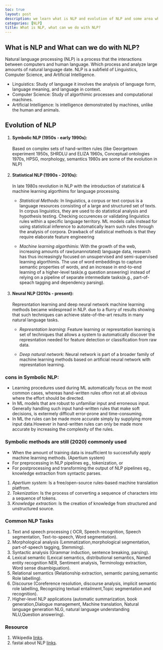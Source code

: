 ```yaml
---
toc: true
layout: post
description: we learn what is NLP and evolution of NLP and some area where you can use NLP.
categories: [NLP]
title: What is NLP, what can we do with NLP?
---
```

## What is NLP and What can we do with NLP?
Natural language processing (NLP) is a process that the interactions between computers and human language. Which process and analyze large amounts of natural language date. NLP  is a subfield of Linguistics, Computer Science, and Artificial Intelligence.

- Linguistics: Study of language it involves the analysis of language form, language meaning, and language in context.
- Computer Science: Study of algorthimic processes and computational machines.
- Artificial Intelligence: Is intelligence demonstrated by machines, unlike the human and animals.
 
## Evolution of NLP
1. #### Symbolic NLP (1950s - early 1990s):
    Based on complex sets of hand-written rules (like Georgetown experiment 1950s, SHRDLU and ELIZA 1960s, Conceptual ontologies 1970s, HPSG, morphology, semantics 1980s are some of the evolution in NLP)

2. #### Statistical NLP (1990s - 2010s):
    In late 1980s revolution in NLP with the introduction of statistical & machine learning algorthims for language processing.
    
    - *Statistical Methods*:
    In linguistics, a corpus or text corpus is a language resources consisting of a large and structured set of texts. In corpus linguistics, they are used to do statistical analysis and hypothesis testing. Checking occurences or validating linguistics rules within a specific language territory. ML models calls instead for using statistical inference to automatically learn such rules through the analysis of corpora. Drawback of statistical methods is that they require elaborate feature engineering
    
    - *Machine learning algorthimis*:
    With the growth of the web, increasing amounts of raw(unannotated) language data, research has thus increasingly focused on unsupervised and semi-supervised learning algorthimis. The use of word embeddings to capture semantic properties of words, and an increase in end-to-end learning of a higher-level task(e.g question answering) instead of relying on a pipeline of separate intermediate tasks(e.g., part-of-speach tagging and dependency parsing).    
    
3. #### Neural NLP (2010s - present):
    Represntation learning and deep neural network machine learning methods became widespread in NLP. due to a flurry of results showing that such techniques can achieve state-of-the-art results in many natural language tasks.
    
    - *Represntation learning*:
    Feature learning or represntation learning is set of techniques that allows a system to automatically discover the represntation needed for feature detection or classification from raw data.
    
    - *Deep natural network*:
    Neural network is part of a broader family of machine learning methods based on artificial neural network with represntation learning.

### cons in Symbolic NLP:
   - Learning procedures used during ML automatically focus on the most common cases, whereas hand-written rules ofton not at all obvious where the effort should be directed.
   - In ML models that are robust to unfamiliar input and erroneous input. Generally handling such input hand-written rules that make soft decisions, is extermely difficult error-prone and time-consuming.
   - In ML the rules can be made more accurate simply by supplying more input data.However in hand-written rules can only be made more accurate by increasing the complexity of the rules.

### Symbolic methods are still (2020) commonly used
   - When the amount of training data is insufficient to successfully apply machine learning methods. (Apertium system)
   - For preprocessing in NLP pipelines eg., tokenization, or
   - For postprocessing and transforming the output of NLP pipelines eg., knowledge extraction from syntactic parses.
   
   1. *Apertium system*: Is a free/open-source rules-based machine translation platfrom.
   2. *Tokenization*: Is the process of converting a sequence of characters into a sequence of tokens.
   3. *Knowledge extraction*: Is the creation of knowledge from structured and unstructured source.

### Common NLP Tasks
   1. Text and speech processing ( OCR, Speech recognition, Speech segmentation, Text-to-speech, Word segmentation).
   2. Morphological analysis (Lemmatization,morphological segmentation, part-of-speech tagging, Stemming).
   3. Syntactic analysis (Grammar induction, sentence breaking, parsing).
   4. Lexical semantic (Lexical semantics, distributional semantics, Named entity recognition NER, Sentiment analysis, Terminology extraction, Word sense disambiguation).
   5. Relational semantics (Relationship extraction, semantic parsing,semantic Role labelling).
   6. Discourse (Coreference resolution, discourse analysis, implicit semantic role labelling, Recognizing textual entailment,Topic segmentation and recognition).
   7. Higher-level NLP applications (automatic summarization, book generation,Dialogue management, Machine translation, Natural language generation NLG, natural language understanding NLU,Question answering).
	
### Resource
 1. Wikipedia [links](https://en.wikipedia.org/wiki/Natural_language_processing#:~:text=Natural%20language%20processing%20(NLP)%20is,amounts%20of%20natural%20language%20data).
 2. fastai about NLP [links](https://github.com/fastai/course-nlp/blob/master/1-what-is-nlp.ipynb).

